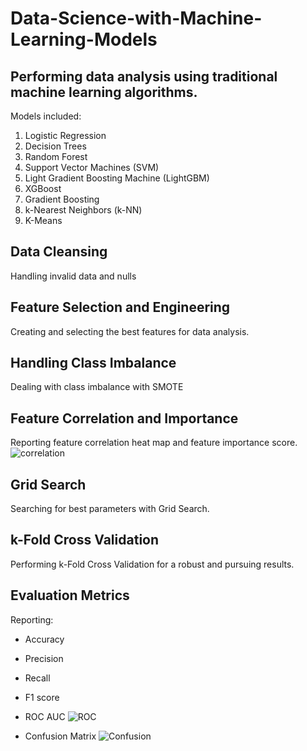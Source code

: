 # Data-Science-with-Machine-Learning-Models
## Performing data analysis using traditional machine learning algorithms. 
Models included:
1. Logistic Regression
2. Decision Trees
3. Random Forest
4. Support Vector Machines (SVM)
5. Light Gradient Boosting Machine (LightGBM)
6. XGBoost
7. Gradient Boosting
8. k-Nearest Neighbors (k-NN)
9. K-Means
## Data Cleansing
Handling invalid data and nulls
## Feature Selection and Engineering
Creating and selecting the best features for data analysis.
## Handling Class Imbalance
Dealing with class imbalance with SMOTE
## Feature Correlation and Importance
Reporting feature correlation heat map and feature importance score.
![correlation](https://github.com/kailliang/Data-Science-with-Machine-Learning-Models/assets/56094206/15fd624a-7f86-4a6f-aafa-035bba6d511d)

## Grid Search
Searching for best parameters with Grid Search.
## k-Fold Cross Validation
Performing k-Fold Cross Validation for a robust and pursuing results.
## Evaluation Metrics
Reporting:
- Accuracy
- Precision
- Recall
- F1 score
- ROC AUC
![ROC](https://github.com/kailliang/Data-Science-with-Machine-Learning-Models/assets/56094206/aaff1c1a-2bdb-4076-a29f-d06c09c0fbee)

- Confusion Matrix
![Confusion](https://github.com/kailliang/Data-Science-with-Machine-Learning-Models/assets/56094206/9b107f2d-afaf-42b1-9f3d-1dc23f8e75f8)
